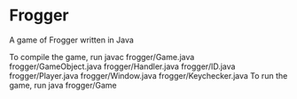 # Frogger
A game of Frogger written in Java

To compile the game, run javac frogger/Game.java frogger/GameObject.java frogger/Handler.java frogger/ID.java frogger/Player.java frogger/Window.java frogger/Keychecker.java
To run the game, run java frogger/Game
